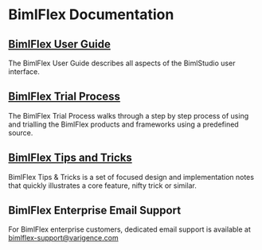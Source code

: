 # BimlFlex Documentation

## [BimlFlex User Guide](user-guide/)

The BimlFlex User Guide describes all aspects of the BimlStudio user interface.

## [BimlFlex Trial Process](trial-process/)

The BimlFlex Trial Process walks through a step by step process of using and trialling the BimlFlex products and frameworks using a predefined source.

## [BimlFlex Tips and Tricks](tips-tricks/)

BimlFlex Tips & Tricks is a set of focused design and implementation notes that quickly illustrates a core feature, nifty trick or similar.

## BimlFlex Enterprise Email Support

For BimlFlex enterprise customers, dedicated email support is available at [bimlflex-support@varigence.com](mailto:bimlflex-support@varigence.com)
